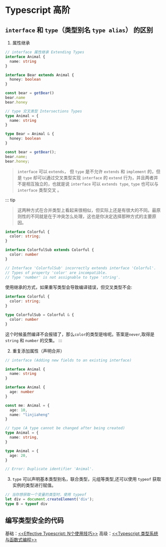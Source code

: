 # Typescript 高阶

## `interface` 和 `type`（类型别名 `type alias`） 的区别

1. 属性继承

```ts
// interface 属性继承 Extending Types
interface Animal {
  name: string
}

interface Bear extends Animal {
  honey: boolean
}

const bear = getBear()
bear.name
bear.honey

// type 交叉类型 Intersections Types
type Animal = {
  name: string
}

type Bear = Animal & {
  honey: boolean
}

const bear = getBear();
bear.name;
bear.honey;
```
> `interface` 可以 `extends`， 但 `type` 是不允许 `extends` 和 `implement` 的，但是 `type` 却可以通过交叉类型实现 `interface` 的 `extend` 行为，并且两者并不是相互独立的，也就是说 `interface` 可以 `extends type`, `type` 也可以与 `interface` 类型交叉 。

::: tip
> 这两种方式在合并类型上看起来很相似，但实际上还是有很大的不同。最原则性的不同就是在于冲突怎么处理，这也是你决定选择那种方式的主要原因。

```ts
interface Colorful {
  color: string;
}

interface ColorfulSub extends Colorful {
  color: number
}

// Interface 'ColorfulSub' incorrectly extends interface 'Colorful'.
// Types of property 'color' are incompatible.
// Type 'number' is not assignable to type 'string'.
```

使用继承的方式，如果重写类型会导致编译错误，但交叉类型不会:

```ts
interface Colorful {
  color: string;
}

type ColorfulSub = Colorful & {
  color: number
}
```
这个时候虽然编译不会报错了，那么`color`的类型是啥呢。答案是`never`,取得是 `string` 和 `number` 的交集。
:::

2. 重复添加属性（声明合并）
```ts
// interface (Adding new fields to an existing interface)

interface Animal {
  name: string
}

interface Animal {
  age: number
}

const me: Animal = {
  age: 10,
  name: "linjiaheng"
}

// type (A type cannot be changed after being created)
type Animal = {
  name: string,
}

type Animal = {
  age: 20,
}

// Error: Duplicate identifier 'Animal'.
```

3. `type` 可以声明基本类型别名，联合类型，元组等类型,还可以使用 `typeof` 获取实例的类型进行赋值。

```ts
// 当你想获取一个变量的类型时，使用 typeof
let div = document.createElement('div');
type B = typeof div
```

## 编写类型安全的代码
基础：[<<Effective Typescript: N个使用技巧>>](https://zhuanlan.zhihu.com/p/104311029)
高级：[<<Typescript 类型系统与函数式编程>>](https://blog.rexskz.info/typescript-type-system-and-functional-programming.html)

